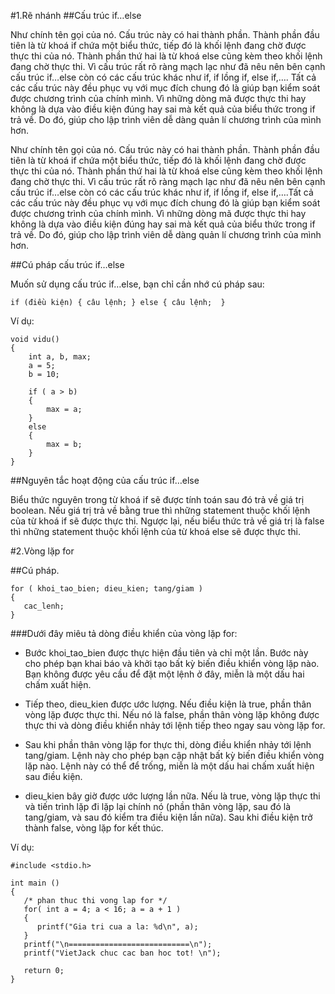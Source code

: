 ﻿#1.Rẽ nhánh 
##Cấu trúc if…else

Như chính tên gọi của nó. Cấu trúc này có hai thành phần. 
Thành phần đầu tiên là từ khoá if chứa một biểu thức, tiếp đó là khối lệnh đang chờ được thực thi của nó. 
Thành phần thứ hai là từ khoá else cũng kèm theo khối lệnh đang chờ thực thi. Vì cấu trúc rất rõ ràng mạch lạc như đã nêu
nên bên cạnh cấu trúc if…else còn có các cấu trúc khác như if, if lồng if, else if,….
Tất cả các cấu trúc này đều phục vụ với mục đích chung đó là giúp bạn kiểm soát được chương trình của chính mình. 
Vì những dòng mã được thực thi hay không là dựa vào điều kiện đúng hay sai mà kết quả của biểu thức trong if trả về. 
Do đó, giúp cho lập trình viên dễ dàng quản lí chương trình của mình hơn.

Như chính tên gọi của nó. Cấu trúc này có hai thành phần. Thành phần đầu tiên là từ khoá if chứa một biểu thức, tiếp đó là khối lệnh đang chờ được thực thi của nó. Thành phần thứ hai là từ khoá else cũng kèm theo khối lệnh đang chờ thực thi. Vì cấu trúc rất rõ ràng mạch lạc như đã nêu nên bên cạnh cấu trúc if…else còn có các cấu trúc khác như if, if lồng if, else if,….Tất cả các cấu trúc này đều phục vụ với mục đích chung đó là giúp bạn kiểm soát được chương trình của chính mình. Vì những dòng mã được thực thi hay không là dựa vào điều kiện đúng hay sai mà kết quả của biểu thức trong if trả về. Do đó, giúp cho lập trình viên dễ dàng quản lí chương trình của mình hơn.

##Cú pháp cấu trúc if…else

Muốn sử dụng cấu trúc if…else, bạn chỉ cần nhớ cú pháp sau:

`if (điều kiện)
{
	câu lệnh;
  }
else
{
	câu lệnh; 
}`

Ví dụ:
```
void vidu()
{
	int a, b, max;
	a = 5;
	b = 10;
 
	if ( a > b)
	{
		max = a;
	}
	else 
	{
		max = b;
	}
}
```
##Nguyên tắc hoạt động của cấu trúc if…else

Biểu thức nguyên trong từ khoá if sẽ được tính toán sau đó trả về giá trị boolean. Nếu giá trị trả về bằng true thì những statement thuộc khối lệnh của từ khoá if sẽ được thực thi. Ngược lại, nếu biểu thức trả về giá trị là false thì những statement thuộc khối lệnh của từ khoá else sẽ được thực thi.


#2.Vòng lặp for

##Cú pháp.
~~~
for ( khoi_tao_bien; dieu_kien; tang/giam )
{
   cac_lenh;
}
~~~
###Dưới đây miêu tả dòng điều khiển của vòng lặp for:

- Bước khoi_tao_bien được thực hiện đầu tiên và chỉ một lần. Bước này cho phép bạn khai báo và khởi tạo bất kỳ biến điều khiển vòng lặp nào. Bạn không được yêu cầu để đặt một lệnh ở đây, miễn là một dấu hai chấm xuất hiện.

- Tiếp theo, dieu_kien được ước lượng. Nếu điều kiện là true, phần thân vòng lặp được thực thi. Nếu nó là false, phần thân vòng lặp không được thực thi và dòng điều khiển nhảy tới lệnh tiếp theo ngay sau vòng lặp for.

- Sau khi phần thân vòng lặp for thực thi, dòng điều khiển nhảy tới lệnh tang/giam. Lệnh này cho phép bạn cập nhật bất kỳ biến điều khiển vòng lặp nào. Lệnh này có thể để trống, miễn là một dấu hai chấm xuất hiện sau điều kiện.

- dieu_kien bây giờ được ước lượng lần nữa. Nếu là true, vòng lặp thực thi và tiến trình lặp đi lặp lại chính nó (phần thân vòng lặp, sau đó là tang/giam, và sau đó kiểm tra điều kiện lần nữa). Sau khi điều kiện trở thành false, vòng lặp for kết thúc.


Ví dụ:
```
#include <stdio.h>
 
int main ()
{
   /* phan thuc thi vong lap for */
   for( int a = 4; a < 16; a = a + 1 )
   {
      printf("Gia tri cua a la: %d\n", a);
   }
   printf("\n===========================\n");
   printf("VietJack chuc cac ban hoc tot! \n");
 
   return 0;
}
```


